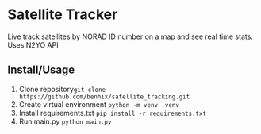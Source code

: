 # Satellite Tracker

Live track satellites by NORAD ID number on a map and see real time stats. Uses N2YO API

## Install/Usage
1) Clone repository`git clone https://github.com/benhix/satellite_tracking.git`
2) Create virtual environment `python -m venv .venv`
3) Install requirements.txt `pip install -r requirements.txt`
4) Run main.py `python main.py`
 
